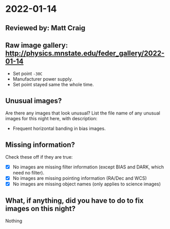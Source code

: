 # 2022-01-14

## Reviewed by:   Matt Craig 

## Raw image gallery: http://physics.mnstate.edu/feder_gallery/2022-01-14

+ Set point `-30C`
+ Manufacturer power supply.
+ Set point stayed same the whole time.

## Unusual images?

Are there any images that look unusual? List the file name of any unusual images for this night here, with description:

+ Frequent horizontal  banding in bias images.

## Missing information?

Check these off if they are true:

- [x] No images are missing filter information (except BIAS and DARK, which need no filter).
- [x] No images are missing pointing information (RA/Dec and WCS)
- [x] No images are missing object names (only applies to science images)

## What, if anything, did you have to do to fix images on this night?

Nothing

